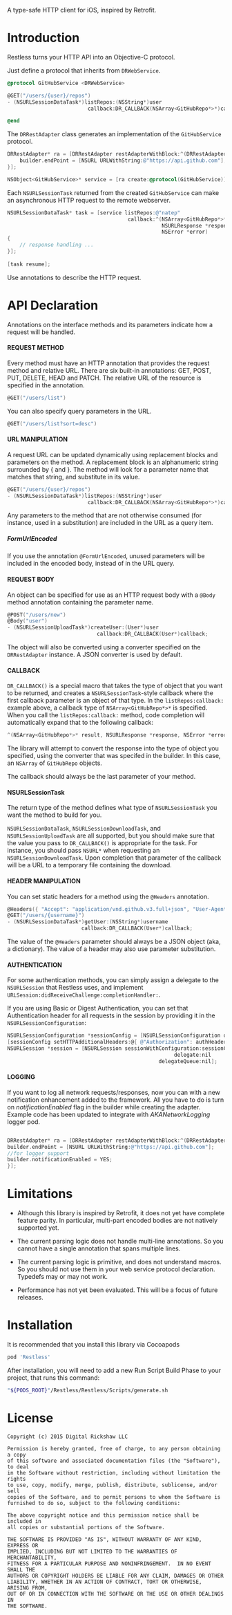 A type-safe HTTP client for iOS, inspired by Retrofit.

# Introduction

Restless turns your HTTP API into an Objective-C protocol.

Just define a protocol that inherits from `DRWebService`.

```objective-c
@protocol GitHubService <DRWebService>

@GET("/users/{user}/repos")
- (NSURLSessionDataTask*)listRepos:(NSString*)user
                          callback:DR_CALLBACK(NSArray<GitHubRepo*>*)callback;

@end
```

The `DRRestAdapter` class generates an implementation of the `GitHubService` protocol.

```objective-c
DRRestAdapter* ra = [DRRestAdapter restAdapterWithBlock:^(DRRestAdapterBuilder *builder) {
    builder.endPoint = [NSURL URLWithString:@"https://api.github.com"];
}];

NSObject<GitHubService>* service = [ra create:@protocol(GitHubService)];
```

Each `NSURLSessionTask` returned from the created `GitHubService` can make an asynchronous HTTP request to the remote webserver.

```objective-c
NSURLSessionDataTask* task = [service listRepos:@"natep"
                                       callback:^(NSArray<GitHubRepo*>* result,
                                                  NSURLResponse *response,
                                                  NSError *error)
{
    // response handling ...
}];
    
[task resume];
```

Use annotations to describe the HTTP request.

# API Declaration

Annotations on the interface methods and its parameters indicate how a request will be handled.

#### REQUEST METHOD

Every method must have an HTTP annotation that provides the request method and relative URL. There are six built-in annotations: GET, POST, PUT, DELETE, HEAD and PATCH. The relative URL of the resource is specified in the annotation.

```objective-c
@GET("/users/list")
```

You can also specify query parameters in the URL.

```objective-c
@GET("/users/list?sort=desc")
```

#### URL MANIPULATION

A request URL can be updated dynamically using replacement blocks and parameters on the method. A replacement block is an alphanumeric string surrounded by { and }. The method will look for a parameter name that matches that string, and substitute in its value.

```objective-c
@GET("/users/{user}/repos")
- (NSURLSessionDataTask*)listRepos:(NSString*)user
                          callback:DR_CALLBACK(NSArray<GitHubRepo*>*)callback;
```

Any parameters to the method that are not otherwise consumed (for instance, used in a substitution) are included in the URL as a query item.

##### FormUrlEncoded

If you use the annotation `@FormUrlEncoded`, unused parameters will be included in the encoded body, instead of in the URL query.

#### REQUEST BODY

An object can be specified for use as an HTTP request body with a `@Body` method annotation containing the parameter name.

```objective-c
@POST("/users/new")
@Body("user")
- (NSURLSessionUploadTask*)createUser:(User*)user 
                             callback:DR_CALLBACK(User*)callback;
```

The object will also be converted using a converter specified on the `DRRestAdapter` instance. A JSON converter is used by default.

#### CALLBACK

`DR_CALLBACK()` is a special macro that takes the type of object that you want to be returned, and creates a `NSURLSessionTask`-style callback where the first callback parameter is an object of that type. In the `listRepos:callback:` example above, a callback type of `NSArray<GitHubRepo*>*` is specified. When you call the `listRepos:callback:` method, code completion will automatically expand that to the following callback:

```objective-c
^(NSArray<GitHubRepo*>* result, NSURLResponse *response, NSError *error)
```

The library will attempt to convert the response into the type of object you specified, using the converter that was specifed in the builder. In this case, an `NSArray` of `GitHubRepo` objects.

The callback should always be the last parameter of your method.

#### NSURLSessionTask

The return type of the method defines what type of `NSURLSessionTask` you want the method to build for you.

`NSURLSessionDataTask`, `NSURLSessionDownloadTask`, and `NSURLSessionUploadTask` are all supported, but you should make sure that the value you pass to `DR_CALLBACK()` is appropriate for the task. For instance, you should pass `NSURL*` when requesting an `NSURLSessionDownloadTask`. Upon completion that parameter of the callback will be a URL to a temporary file containing the download.

#### HEADER MANIPULATION

You can set static headers for a method using the `@Headers` annotation.

```objective-c
@Headers({ "Accept": "application/vnd.github.v3.full+json", "User-Agent": "Restless-Sample-App" })
@GET("/users/{username}")
- (NSURLSessionDataTask*)getUser:(NSString*)username
                        callback:DR_CALLBACK(User*)callback;
```

The value of the `@Headers` parameter should always be a JSON object (aka, a dictionary). The value of a header may also use parameter substitution.

#### AUTHENTICATION

For some authentication methods, you can simply assign a delegate to the `NSURLSession` that Restless uses, and implement `URLSession:didReceiveChallenge:completionHandler:`.

If you are using Basic or Digest Authentication, you can set that Authentication header for all requests in the session by providing it in the `NSURLSessionConfiguration`:

```objective-c
NSURLSessionConfiguration *sessionConfig = [NSURLSessionConfiguration defaultSessionConfiguration];
[sessionConfig setHTTPAdditionalHeaders:@{ @"Authorization": authHeader }];
NSURLSession *session = [NSURLSession sessionWithConfiguration:sessionConfig
                                                      delegate:nil
											     delegateQueue:nil];
```

#### LOGGING

If you want to log all network requests/responses, now you can with a new notification enhancement added to the framework. All you have to do is turn on *notificationEnabled* flag in the builder while creating the adapter. Example code has been updated to integrate with *AKANetworkLogging* logger pod.

```objective-c

DRRestAdapter* ra = [DRRestAdapter restAdapterWithBlock:^(DRRestAdapterBuilder *builder) {
builder.endPoint = [NSURL URLWithString:@"https://api.github.com"];
//for logger support
builder.notificationEnabled = YES;
}];

```
# Limitations

- Although this library is inspired by Retrofit, it does not yet have complete feature parity. In particular, multi-part encoded bodies are not natively supported yet.

- The current parsing logic does not handle multi-line annotations. So you cannot have a single annotation that spans multiple lines.

- The current parsing logic is primitive, and does not understand macros. So you should not use them in your web service protocol declaration. Typedefs may or may not work.

- Performance has not yet been evaluated. This will be a focus of future releases.

# Installation

It is recommended that you install this library via Cocoapods

```ruby
pod 'Restless'
```

After installation, you will need to add a new Run Script Build Phase to your project, that runs this command:

```bash
"${PODS_ROOT}"/Restless/Restless/Scripts/generate.sh
```

# License

```
Copyright (c) 2015 Digital Rickshaw LLC
    
Permission is hereby granted, free of charge, to any person obtaining a copy
of this software and associated documentation files (the "Software"), to deal
in the Software without restriction, including without limitation the rights
to use, copy, modify, merge, publish, distribute, sublicense, and/or sell
copies of the Software, and to permit persons to whom the Software is
furnished to do so, subject to the following conditions:
    
The above copyright notice and this permission notice shall be included in
all copies or substantial portions of the Software.
    
THE SOFTWARE IS PROVIDED "AS IS", WITHOUT WARRANTY OF ANY KIND, EXPRESS OR
IMPLIED, INCLUDING BUT NOT LIMITED TO THE WARRANTIES OF MERCHANTABILITY,
FITNESS FOR A PARTICULAR PURPOSE AND NONINFRINGEMENT.  IN NO EVENT SHALL THE
AUTHORS OR COPYRIGHT HOLDERS BE LIABLE FOR ANY CLAIM, DAMAGES OR OTHER
LIABILITY, WHETHER IN AN ACTION OF CONTRACT, TORT OR OTHERWISE, ARISING FROM,
OUT OF OR IN CONNECTION WITH THE SOFTWARE OR THE USE OR OTHER DEALINGS IN
THE SOFTWARE.
```
